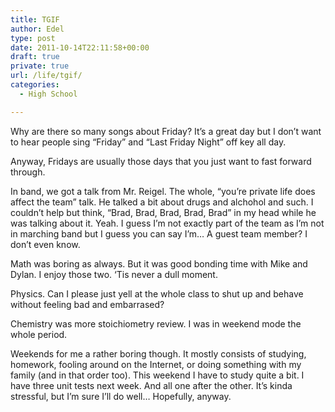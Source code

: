 ```yaml
---
title: TGIF
author: Edel
type: post
date: 2011-10-14T22:11:58+00:00
draft: true
private: true
url: /life/tgif/
categories:
  - High School

---
```

Why are there so many songs about Friday? It&#8217;s a great day but I don&#8217;t want to hear people sing &#8220;Friday&#8221; and &#8220;Last Friday Night&#8221; off key all day.

Anyway, Fridays are usually those days that you just want to fast forward through.

In band, we got a talk from Mr. Reigel. The whole, &#8220;you&#8217;re private life does affect the team&#8221; talk. He talked a bit about drugs and alchohol and such. I couldn&#8217;t help but think, &#8220;Brad, Brad, Brad, Brad, Brad&#8221; in my head while he was talking about it. Yeah. I guess I&#8217;m not exactly part of the team as I&#8217;m not in marching band but I guess you can say I&#8217;m&#8230; A guest team member? I don&#8217;t even know.

Math was boring as always. But it was good bonding time with Mike and Dylan. I enjoy those two. &#8216;Tis never a dull moment.

Physics. Can I please just yell at the whole class to shut up and behave without feeling bad and embarrased?

Chemistry was more stoichiometry review. I was in weekend mode the whole period.

Weekends for me a rather boring though. It mostly consists of studying, homework, fooling around on the Internet, or doing something with my family (and in that order too). This weekend I have to study quite a bit. I have three unit tests next week. And all one after the other. It&#8217;s kinda stressful, but I&#8217;m sure I&#8217;ll do well&#8230; Hopefully, anyway.

<ol class="footnote">
</ol>